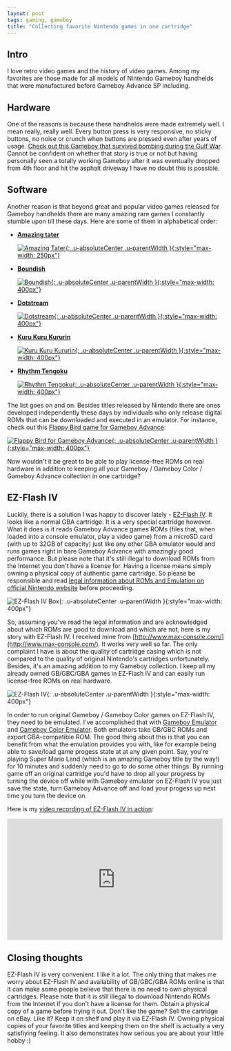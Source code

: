 ```yaml
---
layout: post
tags: gaming, gameboy
title: "Collecting favorite Nintendo games in one cartridge"
---
```


## Intro

I love retro video games and the history of video games. Among my favorites are
those made for all models of Nintendo Gameboy handhelds that were
manufactured before Gameboy Advance SP including.

## Hardware

One of the reasons is because these handhelds were made extremely well. I mean
really, really well. Every button press is very responsive, no sticky buttons,
no noise or crunch when buttons are pressed even after years of usage.
[Check out this Gameboy that
survived bombing during the
Gulf War](http://techcrunch.com/2007/01/03/blown-up-game-boy-from-the-gulf-war/).
Cannot be confident on whether that story is true or not but having personally
seen a totally working Gameboy after it was eventually dropped from 4th floor
and hit the asphalt driveway I have no doubt this is possible.

## Software

Another reason is that beyond great and popular video games released for Gameboy
handhelds there are many amazing rare games I constantly stumble upon till
these days. Here are some of them in alphabetical order:

- [**Amazing tater**](http://www.mobygames.com/game/gameboy/amazing-tater)

  [![Amazing Tater](/images/game_screenshot-amazing_tater.jpg){: .u-absoluteCenter .u-parentWidth }{:style="max-width: 250px"}](http://www.mobygames.com/game/gameboy/amazing-tater)

- [**Boundish**](http://www.mobygames.com/game/gameboy-advance/boundish)

  [![Boundish](/images/game_screenshot-boundish.png){: .u-absoluteCenter .u-parentWidth }{:style="max-width: 400px"}](http://www.mobygames.com/game/gameboy-advance/boundish)

- [**Dotstream**](http://www.mobygames.com/game/gameboy-advance/dotstream)

  [![Dotstream](/images/game_screenshot-dotstream.png){: .u-absoluteCenter .u-parentWidth }{:style="max-width: 400px"}](http://www.mobygames.com/game/gameboy-advance/dotstream)

- [**Kuru Kuru Kururin**](http://www.mobygames.com/game/kuru-kuru-kururin)

  [![Kuru Kuru Kururin](/images/game_screenshot-kurukurukururin.png){: .u-absoluteCenter .u-parentWidth }{:style="max-width: 400px"}](http://www.mobygames.com/game/kuru-kuru-kururin)

- [**Rhythm Tengoku**](http://www.mobygames.com/game/gameboy-advance/rhythm-tengoku)

  [![Rhythm Tengoku](/images/game_screenshot-rhythm_tengoku.jpg){: .u-absoluteCenter .u-parentWidth }{:style="max-width: 400px"}](http://www.mobygames.com/game/gameboy-advance/rhythm-tengoku)

The list goes on and on. Besides titles released by Nintendo there are
ones developed independently these days by individuals who only release
digital ROMs that can be downloaded and executed in an emulator. For instance,
check out this
[Flappy Bird game for Gameboy Advance](http://www.jayvanhutten.com/flappy/):

  [![Flappy Bird for Gameboy Advance](/images/game_screenshot-flappybird.png){: .u-absoluteCenter .u-parentWidth }{:style="max-width: 400px"}](http://www.jayvanhutten.com/flappy/)

Now wouldn't it be great to be able to play license-free ROMs on real
hardware in addition to keeping all your Gameboy / Gameboy Color / Gameboy
Advance collection in one cartridge?

## EZ-Flash IV

Luckily, there is a solution I was happy to discover lately -
[EZ-Flash IV](http://www.ezflash.cn/).
It looks like a normal GBA cartridge. It is a very special cartridge however.
What it does is it reads Gameboy Advance games ROMs (files that, when
loaded into a console emulator, play a video game) from a microSD card (with up
to 32GB of capacity) just like any other GBA emulator would and runs games
right in bare Gameboy Advance with amazingly good performance. But please note
that it's still illegal to download ROMs from the Internet you don't have a license
for. Having a license means simply owning a physical copy of authentic game cartridge.
So please be responsible and read [legal information about ROMs and Emulation on official Nintendo
website](https://www.nintendo.com/corp/legal.jsp) before proceeding.

![EZ-Flash IV Box](/images/ezflash_iv_box.jpg){: .u-absoluteCenter .u-parentWidth }{:style="max-width: 400px"}

So, assuming you've read the legal information and are acknowledged about which ROMs are
good to download and which are not, here is my story with EZ-Flash IV.
I received mine from
[http://www.max-console.com/](http://www.max-console.com/). It works
very well so far. The only complaint I have is about the quality of cartridge
casing which is not compared to the quality of original Nintendo's cartridges
unfortunately. Besides, it's an amazing addition to my Gameboy collection. I keep
all my already owned GB/GBC/GBA games in EZ-Flash IV and can easily run
license-free ROMs on real hardware.

![EZ-Flash IV](/images/ezflash.jpg){: .u-absoluteCenter .u-parentWidth }{:style="max-width: 400px"}

In order to run original Gameboy / Gameboy Color games on EZ-Flash IV,
they need to be emulated. I've accomplished that with
[Gameboy Emulator](http://www.webpersona.com/goomba/)
and [Gameboy Color Emulator](http://www.dwedit.org/gba/goombacolor.php).
Both emulators take GB/GBC ROMs and export GBA-compatible ROM. The good
thing about this is that you
can benefit from what the emulation provides you with, like for example
being able to save/load game progess state at at any given point.
Say, you're playing Super Mario Land (which is an amazing Gameboy title by the
way!) for
10 minutes and suddenly need to go to do some other things. By running game
off an original cartridge you'd have to drop all your progress by turning
the device off while
with Gameboy emulator on EZ-Flash IV you just save the state, turn Gameboy
Advance off and load your progess up next time you turn the device on.

Here is my <a href="https://vimeo.com/144437942">video recording of
EZ-Flash IV in action</a>:

<iframe src="https://player.vimeo.com/video/144437942" width="500" height="281"
style="max-width: 500px" class="u-absoluteCenter u-parentWidth"
frameborder="0" webkitallowfullscreen mozallowfullscreen
allowfullscreen></iframe>

## Closing thoughts

EZ-Flash IV is very convenient. I like it a lot. The only thing that makes
me worry about EZ-Flash IV and availability of GB/GBC/GBA ROMs online is
that it can make some people believe that there is
no need to own physical cartridges. Please note that it is still illegal
to download Nintendo ROMs from the Internet if you don't have a license for
them. Obtain a physical copy of a game before trying it out. Don't like the
game? Sell the cartridge on eBay. Like it? Keep it on shelf and play it
via EZ-Flash IV. Owning physical copies of your favorite titles and keeping
them on the shelf is actually a very satisfiying feeling. It also demonstrates
how serious you are about your little hobby :)
